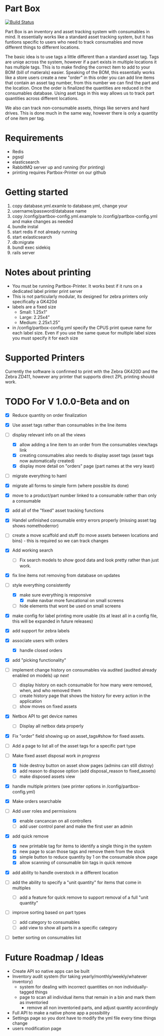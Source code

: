 # Part Box

[![Build Status](https://travis-ci.org/WPR-Engineering/part-box.svg?branch=master)](https://travis-ci.org/WPR-Engineering/part-box)

Part Box is an inventory and asset tracking system with consumables in mind. It essentially works like a standard asset tracking system, but it has funtions specific to
users who need to track consumables and move different things to different locations.

The basic idea is to use tags a little different than a standard asset tag. Tags are uniqe across the system, however if a part exists in multiple locations
it has multiple tags. This is to make finding the correct item to add to your BOM (bill of matierals) easier. Speaking of the BOM, this essentially works like a store
users create a new "order" in this order you can add line items that contain an asset tag number, from this number we can find the part and the location. Once the order is finalized the quantities are reduced in the consumables database. Using aset tags in this way allows us to track part quantities across different locations.

We also can track non-consumable assets, things like servers and hard drives. This is done much in the same way, however there is only a quantity of one item per tag.

# Requirements

- Redis
- pgsql
- elasticsearch
- RabbitMQ server up and running (for printing)
- printing requires Partbox-Printer on our github

# Getting started
1. copy database.yml.examle to database.yml, change your
2. username/password/database name
3. copy /config/partbox-config.yml.example to /config/partbox-config.yml and make changes as needed
4. bundle instal
5. start redis if not already running
6. start exlasticsearch
7. db:migrate
8. bundl exec sidekiq
9. rails server

# Notes about printing
- You must be running Partbox-Printer. It works best if it runs on a dedicated label printer print server
- This is not particularly modular, its designed for zebra printers only specifically a GK420d
- labels are a fixed size
  - Small: 1.25x1”
  - Large: 2.25x4”
  - Medium: 2.25x1.25”
- in /config/partbox-config.yml specify the CPUS print queue name for each label size. Even if you use the same queue for multiple label sizes you must specify it for each size

# Supported Printers

Currently the software is confirmed to print with the Zebra GK420D and the Zebra ZD411, however any printer that supports direct ZPL printing should work.

# TODO For V 1.0.0-Beta and on

- [x] Reduce quantity on order finalization
- [x] Use asset tags rather than consumables in the line items
- [ ] display relevant info on all the views
  - [x] allow adding a line item to an order from the consumables view/tags link
  - [x] creating consumables also needs to display asset tags (asset tags now automatically created)
  - [x] display more detail on "orders" page (part names at the very least)
- [ ] migrate everything to haml
- [x] migrate all forms to simple form (where possible its done)
- [x] move to a product/part number linked to a consumable rather than only a consumable
- [x] add all of the "fixed" asset tracking functions
- [x] Handel unfinished consumable entry errors properly (missing asset tag shows nomethoderror)
- [ ] create a move scaffold and stuff (to move assets between locations and bins) - this is required so we can track changes
- [x] Add working search
  - [ ] Fix search models to show good data and look pretty rather than just work.
- [x] fix line items not removing from database on updates
- [ ] style everything consistently
  - [x] make sure everything is responsive
    - [x] make navbar more funcational on small screens
  - [ ] hide elements that wont be used on small screens
- [x] make config for label printing more usable (its at least all in a config file, this will be expanded in future releases)
- [x] add support for zebra labels
- [x] associate users with orders
  - [x] handle closed orders
- [x] add "picking functionality"
- [ ] implement change history on consumables via audited (audited already enabled on models) *up next*
  - [ ] display history on each consumable for how many were removed, when, and who removed them
  - [ ] create history page that shows the history for every action in the application
  - [ ] show moves on fixed assets
- [x] Netbox API to get device names
  - [ ] Display all netbox data properly
- [x] Fix "order" field showing up on asset_tags#show for fixed assets.
- [ ] Add a page to list all of the asset tags for a specific part type
- [ ] Make fixed asset disposal work *in progress*
  - [x] hide destroy button on asset show pages (admins can still distroy)
  - [x] add reason to dispose option (add disposal_reason to fixed_assets)
  - [ ] make disposed assets view
- [x] handle multiple printers (see printer options in /config/partbox-config.yml)
- [x] Make orders searchable
- [ ] Add user roles and permissions
  - [x] enable cancancan on all controllers
  - [ ] add user control panel and make the first user an admin
- [x] add quick remove
  - [x] new printable tag for items to identify a single thing in the system
  - [x] new page to scan those tags and remove them from the stock
  - [x] simple button to reduce quantity by 1 on the consumable show page
  - [x] allow scanning of consumable bin tags in quick remove
- [x] add ability to handle overstock in a different location
- [ ] add the ability to specify a "unit quantity" for items that come in multiples
  - [ ] add a feature for quick remove to support removal of a full "unit quantity"
- [ ] improve sorting based on part types
  - [ ] add category to consumables
  - [ ] add view to show all parts in a specific category
- [ ] better sorting on consumables list


# Future Roadmap / Ideas
- Create API so native apps can be built
- Inventory audit system (for taking yearly/monthly/weekly/whatever inventory)
  - system for dealing with incorrect quantities on non individually-tagged things
  - page to scan all individual items that remain in a bin and mark them as inventoried
    - remove all non inventoried parts, and adjust quantity accordingly
- Full API to make a native phone app a possibility
- Settings page so you dont have to modify the yml file every time things change
- users modification page

